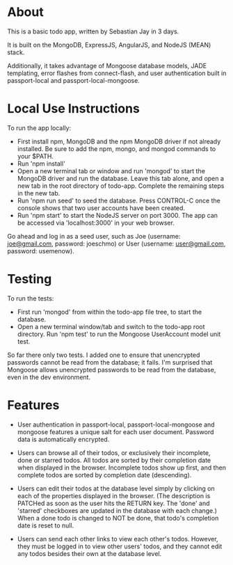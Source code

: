# About

This is a basic todo app, written by Sebastian Jay in 3 days.

It is built on the MongoDB, ExpressJS, AngularJS, and NodeJS (MEAN) stack.

Additionally, it takes advantage of Mongoose database models, JADE templating, 
error flashes from connect-flash, and user authentication built in 
passport-local and passport-local-mongoose.

# Local Use Instructions

To run the app locally:

* First install npm, MongoDB and the npm MongoDB driver if not already installed.
Be sure to add the npm, mongo, and mongod commands to your $PATH.
* Run 'npm install'
* Open a new terminal tab or window and run 'mongod' to start the MongoDB driver 
and run the database. Leave this tab alone, and open a new tab in the root 
directory of todo-app. Complete the remaining steps in the new tab.
* Run 'npm run seed' to seed the database. Press CONTROL-C once the console 
shows that two user accounts have been created.
* Run 'npm start' to start the NodeJS server on port 3000. The app can be 
accessed via 'localhost:3000' in your web browser.

Go ahead and log in as a seed user, such as Joe (username: joe@gmail.com, 
password: joeschmo) or User (username: user@gmail.com, password: usemenow).

# Testing

To run the tests:

* First run 'mongod' from within the todo-app file tree, to start the database.
* Open a new terminal window/tab and switch to the todo-app root directory. Run 
'npm test' to run the Mongoose UserAccount model unit test.

So far there only two tests. I added one to ensure that unencrypted passwords 
cannot be read from the database; it fails. I'm surprised that Mongoose allows 
unencrypted passwords to be read from the database, even in the dev environment. 

# Features

* User authentication in passport-local, passport-local-mongoose and mongoose 
features a unique salt for each user document. Password data is automatically 
encrypted.

* Users can browse all of their todos, or exclusively their incomplete, done or
starred todos. All todos are sorted by their completion date when displayed in 
the browser. Incomplete todos show up first, and then complete todos are sorted 
by completion date (descending). 

* Users can edit their todos at the database level simply by clicking on each of 
the properties displayed in the browser. (The description is PATCHed as soon as 
the user hits the RETURN key. The 'done' and 'starred' checkboxes are updated in 
the database with each change.) When a done todo is changed to NOT be done, 
that todo's completion date is reset to null.

* Users can send each other links to view each other's todos. However, they must 
be logged in to view other users' todos, and they cannot edit any todos besides 
their own at the database level.

